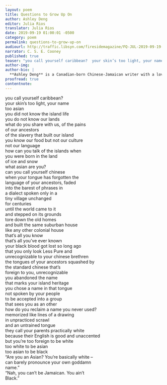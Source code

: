 ```yaml
---
layout: poem
title: Questions to Grow Up On
author: Ashley Deng
editor: Julia Rios
translator: Julia Rios
date: 2019-09-19 01:00:01 -0500
category: poem
permalink: questions-to-grow-up-on
audiourl: http://traffic.libsyn.com/firesidemagazine/FQ-JUL-2019-09-19-Questions_to_Grow_Up_On.mp3
narrator: C. S. E. Cooney
published: true
teaser: "you call yourself caribbean?  your skin’s too light, your name too asian  you did not know the island life"
author-img:
author-bio: |
  **Ashley Deng** is a Canadian-born Chinese-Jamaican writer with a love of fantasy and all things Gothic. Currently working through a degree in biochemistry, she spends her spare time overthinking genre fiction and writing.
proofread: true
contentnote:
---
```

<div class="questions">

<div class="right">
you call yourself caribbean?
<br/>your skin’s too light, your name
<br/>too asian
<br/>you did not know the island life
<br/>you do not know our lands
<br/>what do you share with us, of the pains
<br/>of our ancestors
<br/>of the slavery that built our island
<br/>you know our food but not our culture
<br/>not our language
<br/>how can you talk of the islands when
<br/>you were born in the land
<br/>of ice and snow</div>

<div class="left">
what asian are you?
<br/>can you call yourself chinese
<br/>when your tongue has forgotten the
<br/>language of your ancestors, faded
<br/>into the barest of phrases in
<br/>a dialect spoken only in a
<br/>tiny village unchanged
<br/>for centuries
<br/>until the world came to it
<br/>and stepped on its grounds
<br/>tore down the old homes
<br/>and built the same suburban house
<br/>like any other colonial house
</div>

<div class="center text-center">
that’s all you know
<br/>that’s all you’ve ever known
</div>

<div class="right">your black blood got lost so long ago
<br/>that you only look Less Pure and
<br/>unrecognizable to your chinese brethren</div>

<div class="left">
the tongues of your ancestors squashed by
<br/>the standard chinese that’s
<br/>foreign to you, unrecognizable
</div>

<div class="right">you abandoned the name
<br/>that marks your island heritage</div>

<div class="left">you chose a name in that tongue
<br/>not spoken by your people</div>

<div class="left quarter">to be accepted into a group</div>

<div class="right quarter">that sees you as an other</div>

<div class="center drop">how do you reclaim a name you never used?
<br/>memorized like lines of a drawing
<br/>in unpracticed scrawl
<br/>and an untrained tongue</div>

<div class="center">they call your parents practically white
<br/>because their English is good and unaccented</div>

<div class="center text-center">but you’re too foreign to be white
<br/>too white to be asian
<br/>too asian to be black</div>

<div class="center">“Are you an Asian? You’re basically white –
<br/>can barely pronounce your own goddamn
<br/>name.”</div>

<div class="center">“Nah, you can’t be Jamaican. You ain’t
<br/>Black.”</div>

</div>
